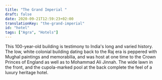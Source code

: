 ```yaml
---
title: "The Grand Imperial "
draft: false
date: 2020-09-21T12:59:23+02:00
translationKey: "the-grand-imperial"
id: "hotel"
tags: ["Agra", "Hotels"] 
---
```

This 100-year-old building is testimony to India's long and varied history. The low, white colonial building dating back to the Raj era is peppered with Mughal paintings and memorabilia, and was host at one time to the Crown Princes of England as well as to Mohammad Ali Jinnah. The wide lawn in the front, and the cupola-marked pool at the back complete the feel of a luxury heritage hotel.   